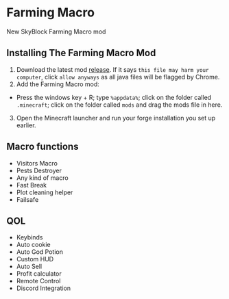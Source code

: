 # Farming Macro
New SkyBlock Farming Macro mod

## Installing The Farming Macro Mod
1. Download the latest mod [release](). If it says `this file may harm your computer`, click `allow anyways` as all java files will be flagged by Chrome.
2. Add the Farming Macro mod:
- Press the windows key + R; type `%appdata%`; click on the folder called `.minecraft`; click on the folder called `mods` and drag the mods file in here.
3. Open the Minecraft launcher and run your forge installation you set up earlier.

## Macro functions
- Visitors Macro
- Pests Destroyer
- Any kind of macro
- Fast Break
- Plot cleaning helper
- Failsafe
## QOL
- Keybinds
- Auto cookie
- Auto God Potion
- Custom HUD
- Auto Sell
- Profit calculator
- Remote Control
- Discord Integration
